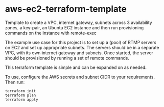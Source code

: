 # aws-ec2-terraform-template
Template to create a VPC, internet gateway, subnets across 3 availability zones, a key-pair, an Ubuntu EC2 instance and then run provisioning commands on the instance with remote-exec

The example use case for this project is to set up a (pool) of RTMP servers on EC2 and set up appropriate subnets. The servers should be in a separate VPC, with its own internet gateway and subnets. Once started, the server should be provisioned by running a set of remote commands.

This terraform template is simple and can be expanded on as needed.

To use, configure the AWS secrets and subnet CIDR to your requirements. Then run:

```
terraform init
terraform plan
terraform apply
```
